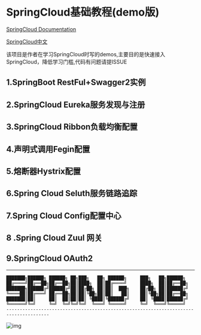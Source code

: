 # **SpringCloud基础教程(demo版)**

[SpringCloud Documentation](http://cloud.spring.io/spring-cloud-static/spring-cloud.html#_features)

[SpringCloud中文](https://springcloud.cc/)

该项目是作者在学习SpringCloud时写的demos,主要目的是快速接入SpringCloud，降低学习门槛,代码有问题请提ISSUE

## 1.SpringBoot RestFul+Swagger2实例

## 2.SpringCloud Eureka服务发现与注册

## 3.SpringCloud Ribbon负载均衡配置

## 4.声明式调用Fegin配置

## 5.熔断器Hystrix配置

## 6.Spring Cloud Seluth服务链路追踪

## 7.Spring Cloud Config配置中心

## 8 .Spring Cloud Zuul 网关

## 9.SpringCloud OAuth2
------------------------------------------------------------------------------------------
    ███████╗██████╗ ██████╗ ██╗███╗   ██╗ ██████╗     ███╗   ██╗██████╗ 
    ██╔════╝██╔══██╗██╔══██╗██║████╗  ██║██╔════╝     ████╗  ██║██╔══██╗
    ███████╗██████╔╝██████╔╝██║██╔██╗ ██║██║  ███╗    ██╔██╗ ██║██████╔╝
    ╚════██║██╔═══╝ ██╔══██╗██║██║╚██╗██║██║   ██║    ██║╚██╗██║██╔══██╗
    ███████║██║     ██║  ██║██║██║ ╚████║╚██████╔╝    ██║ ╚████║██████╔╝
    ╚══════╝╚═╝     ╚═╝  ╚═╝╚═╝╚═╝  ╚═══╝ ╚═════╝     ╚═╝  ╚═══╝╚═════╝ 
    --------------------------------------------------------------------------------------
![img](https://spring.io/img/homepage/diagram-distributed-systems.svg)

